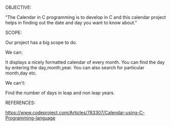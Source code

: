 OBJECTIVE:

“The Calendar in C programming is to develop in C and this calendar project helps in finding out the date and day you want to know about.”


SCOPE:

Our project has a big scope to do. 
   
 We can:

  It displays a nicely formatted calendar of every month.
  You can find the day by entering the day,month,year.
  You can also search for particular month,day etc.
   
 We can't:
  
  Find the number of days in leap and non leap years.
  
  REFERENCES:
  
  https://www.codeproject.com/Articles/783307/Calendar-using-C-Programming-language
  
